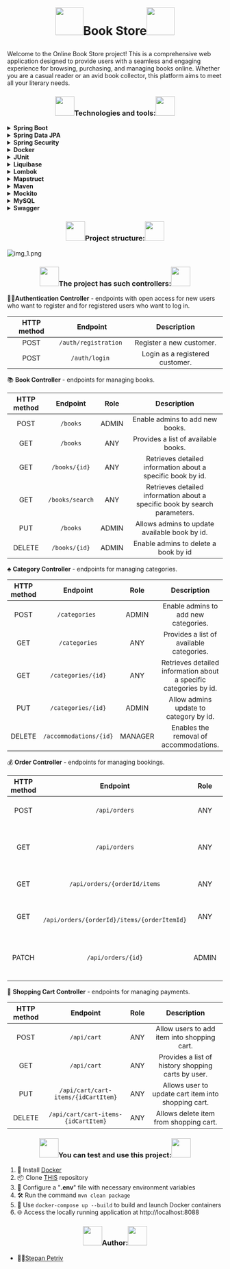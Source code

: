 # <p align="center"><img src="https://cdn.icon-icons.com/icons2/567/PNG/512/bookshelf_icon-icons.com_54414.png" width="65"/>Book Store<img src="https://cdn.icon-icons.com/icons2/567/PNG/512/bookshelf_icon-icons.com_54414.png" width="65"/></p>
Welcome to the Online Book Store project! This is a comprehensive web application designed to provide users with a seamless and engaging experience for browsing, purchasing, and managing books online. Whether you are a casual reader or an avid book collector, this platform aims to meet all your literary needs.


### <p align="center"><img src="https://media4.giphy.com/media/hJl9v892gjwLEdHoZv/giphy.gif?cid=790b7611l43ui7nrwxl8x9ywd5p44aufwveucp8jd1p8yjj5&ep=v1_stickers_search&rid=giphy.gif&ct=s" width="45"/>Technologies and tools:<img src="https://media4.giphy.com/media/hJl9v892gjwLEdHoZv/giphy.gif?cid=790b7611l43ui7nrwxl8x9ywd5p44aufwveucp8jd1p8yjj5&ep=v1_stickers_search&rid=giphy.gif&ct=s" width="45"/></p>
<details>
  <summary><b>Spring Boot</b></summary>

*A framework for building and deploying Java applications with an embedded server, simplifying configuration and accelerating development.*
</details>
<details>
  <summary><b>Spring Data JPA</b></summary>

*Part of the Spring Data project, providing an abstraction for working with databases through JPA (Java Persistence API), simplifying interaction with relational databases.*
</details>
<details>
  <summary><b>Spring Security</b></summary>

*Framework for securing Spring applications, adding authentication and authorization to protect resources.*
</details>
<details>
  <summary><b>Docker</b></summary>

*Platform for automating deployment and managing containerized applications, simplifying work with isolated environments.*
</details>
<details>
  <summary><b>JUnit</b></summary>

*A popular testing framework for Java that provides annotations to identify test methods, assertions for testing expected results, and test runners for executing test cases.*
</details>
<details>
  <summary><b>Liquibase</b></summary>

*Tool for version control of database schemas, allowing controlled schema changes.*
</details>
<details>
  <summary><b>Lombok</b></summary>

*Library that automates code generation to reduce boilerplate cLombok: ode, such as getters, setters, and equals/hashCode.Lombok: ode, such as getters, setters, and equals/hashCode.*
</details>
<details>
  <summary><b>Mapstruct </b></summary>

*Library for automatic code generation of mappings between Java objects, simplifying conversion between different models.*
</details>
<details>
  <summary><b>Maven</b></summary>

*Tool for managing project dependencies, compilation, building, and publishing of Java programs.*
</details>
<details>
  <summary><b>Mockito</b></summary>

*A mocking framework for Java that allows the creation of mock objects in automated tests, facilitating the isolation of code units for more effective testing.*
</details>
<details>
  <summary><b>MySQL </b></summary>

*Relational database that uses the SQL language for managing and interacting with data.*
</details>

<details>
  <summary><b>Swagger</b></summary>

*A set of APIs provided by Telegram Messenger for building chatbots, integrations, and other applications on the Telegram platform.*
</details>


### <p align="center"><img src="https://media4.giphy.com/media/hJl9v892gjwLEdHoZv/giphy.gif?cid=790b7611l43ui7nrwxl8x9ywd5p44aufwveucp8jd1p8yjj5&ep=v1_stickers_search&rid=giphy.gif&ct=s" width="45"/>Project structure:<img src="https://media4.giphy.com/media/hJl9v892gjwLEdHoZv/giphy.gif?cid=790b7611l43ui7nrwxl8x9ywd5p44aufwveucp8jd1p8yjj5&ep=v1_stickers_search&rid=giphy.gif&ct=s" width="45"/></p>

![img_1.png](C:\Java\readme\bookStore\book-store-diagram.png)

### <p align="center"><img src="https://media4.giphy.com/media/hJl9v892gjwLEdHoZv/giphy.gif?cid=790b7611l43ui7nrwxl8x9ywd5p44aufwveucp8jd1p8yjj5&ep=v1_stickers_search&rid=giphy.gif&ct=s" width="45"/>The project has such controllers:<img src="https://media4.giphy.com/media/hJl9v892gjwLEdHoZv/giphy.gif?cid=790b7611l43ui7nrwxl8x9ywd5p44aufwveucp8jd1p8yjj5&ep=v1_stickers_search&rid=giphy.gif&ct=s" width="45"/></p>
📝🔑**Authentication Controller** - endpoints with open access for new users who want to register and for registered users who want to log in.

| HTTP method |       Endpoint        |           Description           |
|:-----------:|:---------------------:|:-------------------------------:|
|    POST     | `/auth/registration ` |    Register a new customer.     |
|    POST     |    `/auth/login `     | Login as a registered customer. |

:books: **Book Controller** - endpoints for managing books.

| HTTP method |    Endpoint     | Role  |                                Description                                 |
|:-----------:|:---------------:|:-----:|:--------------------------------------------------------------------------:|
|    POST     |    `/books`     | ADMIN |                      Enable admins to add new books.                       |
|     GET     |    `/books`     |  ANY  |                    Provides a list of available books.                     |
|     GET     |  `/books/{id}`  |  ANY  |        Retrieves detailed information about a specific book by id.         |
|     GET     | `/books/search` |  ANY  | Retrieves detailed information about a specific book by search parameters. |
|     PUT     |    `/books`     | ADMIN |               Allows admins to update available book by id.                |
|   DELETE    |  `/books/{id}`  | ADMIN |                    Enable admins to delete a book by id                    |


:clubs: **Category Controller** - endpoints for managing categories.

| HTTP method |            Endpoint            |  Role   |                            Description                            |
|:-----------:|:------------------------------:|:-------:|:-----------------------------------------------------------------:|
|    POST     |         `/categories `         |  ADMIN  |               Enable admins to add new categories.                |
|     GET     |         `/categories`          |   ANY   |             Provides a list of available categories.              |
|     GET     |       `/categories/{id}`       |   ANY   | Retrieves detailed information about a specific categories by id. |
|     PUT     |       `/categories/{id}`       |  ADMIN  |              Allow admins update to category by id.               |
|   DELETE    |     `/accommodations/{id}`     | MANAGER |              Enables the removal of accommodations.               |

:moneybag: **Order Controller** - endpoints for managing bookings.

| HTTP method |                   Endpoint                   |   Role   |                        Description                        |
|:-----------:|:--------------------------------------------:|:--------:|:---------------------------------------------------------:|
|    POST     |                `/api/orders`                 |   ANY    |                Allows user to place order.                |
|     GET     |                `/api/orders`                 |   ANY    |        Provides a list of history orders by user.         |
|     GET     |        ` /api/orders/{orderId/items `        |   ANY    |             Provides a set of items in order.             |
|     GET     | ` /api/orders/{orderId}/items/{orderItemId}` |   ANY    |           Provides a specific item from order.            |
|    PATCH    |              `/api/orders/{id}`              |  ADMIN   |           Allows admins to update order status.           |

:shopping_cart: **Shopping Cart Controller** - endpoints for managing payments.

| HTTP method |              Endpoint               | Role |                     Description                     |
|:-----------:|:-----------------------------------:|:----:|:---------------------------------------------------:|
|    POST     |             `/api/cart`             | ANY  |     Allow users to add item into shopping cart.     |
|     GET     |             `/api/cart`             | ANY  | Provides a list of history shopping carts by user.  |
|     PUT     | `/api/cart/cart-items/{idCartItem}` | ANY  | Allows user to update cart item into shopping cart. |
|   DELETE    | `/api/cart/cart-items-{idCartItem}` | ANY  |       Allows delete item from shopping cart.        |



### <p align="center"><img src="https://media4.giphy.com/media/hJl9v892gjwLEdHoZv/giphy.gif?cid=790b7611l43ui7nrwxl8x9ywd5p44aufwveucp8jd1p8yjj5&ep=v1_stickers_search&rid=giphy.gif&ct=s" width="45"/>You can test and use this project:<img src="https://media4.giphy.com/media/hJl9v892gjwLEdHoZv/giphy.gif?cid=790b7611l43ui7nrwxl8x9ywd5p44aufwveucp8jd1p8yjj5&ep=v1_stickers_search&rid=giphy.gif&ct=s" width="45"/></p>
1. 🚀 Install [Docker](https://www.docker.com/products/docker-desktop/)
2. 📦 Clone [THIS](https://github.com/Stipaxa-hub/store.git) repository
3. 🔧 Configure a "**.env**" file with necessary environment variables
4. 🛠️ Run the command `mvn clean package`
5. 🚢 Use `docker-compose up --build` to build and launch Docker containers
6. 🌐 Access the locally running application at http://localhost:8088


### <p align="center"><img src="https://media4.giphy.com/media/hJl9v892gjwLEdHoZv/giphy.gif?cid=790b7611l43ui7nrwxl8x9ywd5p44aufwveucp8jd1p8yjj5&ep=v1_stickers_search&rid=giphy.gif&ct=s" width="45"/>Author:<img src="https://media4.giphy.com/media/hJl9v892gjwLEdHoZv/giphy.gif?cid=790b7611l43ui7nrwxl8x9ywd5p44aufwveucp8jd1p8yjj5&ep=v1_stickers_search&rid=giphy.gif&ct=s" width="45"/></p>
- 👨‍💻[Stepan Petriv](https://github.com/Stipaxa-hub)
